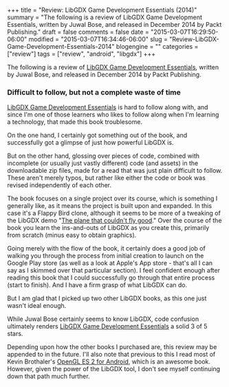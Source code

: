 +++
title = "Review: LibGDX Game Development Essentials (2014)"
summary = "The following is a review of LibGDX Game Development Essentials, written by Juwal Bose, and released in December 2014 by Packt Publishing."
draft = false
comments = false
date = "2015-03-07T16:29:50-06:00"
modified = "2015-03-07T16:34:46-06:00"
slug = "Review-LibGDX-Game-Development-Essentials-2014"
blogengine = ""
categories = ["review"]
tags = ["review", "android", "libgdx"]
+++

<div class="note"><p>The following is a review of <a href="http://www.amazon.com/gp/product/1784399299?tag=strivinglifen-20" rel="external">LibGDX Game Development Essentials</a>, written by Juwal Bose, and released in December 2014 by Packt Publishing.</p></div>

<h3>Difficult to follow, but not a complete waste of time</h3>

<p><a href="http://www.amazon.com/gp/product/1784399299?tag=strivinglifen-20" rel="external">LibGDX Game Development Essentials</a> is hard to follow along with, and since I'm one of those learners who likes to follow along when I'm learning a technology, that made this book troublesome.</p>

<p>On the one hand, I certainly got something out of the book, and successfully got a glimpse of just how powerful LibGDX is.</p>

<p>But on the other hand, glossing over pieces of code, combined with incomplete (or usually just vastly different) code (and assets) in the downloadable zip files, made for a read that was just plain difficult to follow. These aren't merely typos, but rather like either the code or book was revised independently of each other.</p>

<p>The book focuses on a single project over its course, which is something I generally like, as it means the project is built upon and expanded. In this case it's a Flappy Bird clone, although it seems to be more of a tweaking of the LibGDX demo "<a href="https://github.com/badlogic/theplanethatcouldntflygood" rel="external">The plane that couldn't fly good</a>." Over the course of the book you learn the ins-and-outs of LibGDX as you create this, primarily from scratch (minus easy to obtain graphics).</p>

<p>Going merely with the flow of the book, it certainly does a good job of walking you through the process from initial creation to launch on the Google Play store (as well as a look at Apple's App store - that's all I can say as I  skimmed over that particular section). I feel confident enough after reading this book that I could successfully go through that entire process (start to finish). And I have a firm grasp of what LibGDX can do.</p>

<p>But I am glad that I picked up two other LibGDX books, as this one just wasn't ideal enough.</p>

<p>While Juwal Bose certainly seems to know LibGDX, code confusion ultimately renders <a href="http://www.amazon.com/gp/product/1784399299?tag=strivinglifen-20" rel="external">LibGDX Game Development Essentials</a> a solid 3 of 5 stars.</p>

<p>Depending upon how the other books I purchased are, this review may be appended to in the future. I'll also note that previous to this I read most of Kevin Brothaler's <a href="http://www.amazon.com/gp/product/1937785343?tag=strivinglifen-20" rel="external">OpenGL ES 2 for Android</a>, which is an awesome book. However, given the power of the LibGDX tool, I don't see myself continuing down that path much further.</p>

